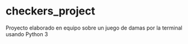 # checkers_project
Proyecto elaborado en equipo sobre un juego de damas por la terminal usando Python 3

